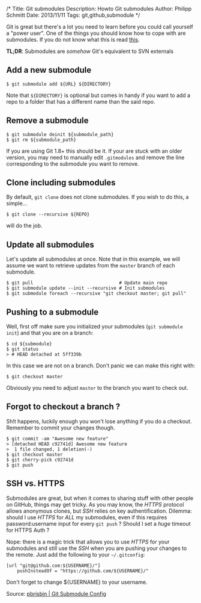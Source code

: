 /*
Title: Git submodules 
Description: Howto Git submodules 
Author: Philipp Schmitt
Date: 2013/11/11
Tags: git,github,submodule
*/

Git is great but there's a lot you need to learn before you could call yourself a "power user". One of the things you should know how to cope with are submodules.
If you do not know what this is read [this](http://git-scm.com/book/en/Git-Tools-Submodules "Git Submodules").

**TL;DR**: Submodules are _somehow_ Git's equivalent to SVN externals 

## Add a new submodule

    $ git submodule add ${URL} ${DIRECTORY}

Note that `${DIRECTORY}` is optional but comes in handy if you want to add a repo to a folder that has a different name than the said repo.

## Remove a submodule

    $ git submodule deinit ${submodule_path}
    $ git rm ${submodule_path}  

If you are using Git 1.8+ this should be it. If your are stuck with an older version, you may need to manually edit `.gitmodules` and remove the line corresponding to the submodule you want to remove.

## Clone including submodules

By default, `git clone` does not clone submodules. If you wish to do this, a simple...

    $ git clone --recursive ${REPO}

will do the job.

## Update all submodules

Let's update all submodules at once. Note that in this example, we will assume we want to retrieve updates from the `master` branch of each submodule.

    $ git pull                                # Update main repo
    $ git submodule update --init --recursive # Init submodules
    $ git submodule foreach --recursive "git checkout master; git pull" 

## Pushing to a submodule

Well, first off make sure you initialized your submodules (`git submodule init`) and that you are on a branch:
    
    $ cd ${submodule}
    $ git status
    > # HEAD detached at 5ff339b

In this case we are not on a branch. Don't panic we can make this right with:

    $ git checkout master

Obviously you need to adjust `master` to the branch you want to check out.

## Forgot to checkout a branch ?

Sh!t happens, luckily enough you won't lose anything if you do a checkout. Remember to commit your changes though.

    $ git commit -am "Awesome new feature"
    > [detached HEAD c92741d] Awesome new feature
    >  1 file changed, 1 deletion(-)
    $ git checkout master
    $ git cherry-pick c92741d
    $ git push

## SSH vs. HTTPS

Submodules are great, but when it comes to sharing stuff with other people on GitHub, things may get tricky. As you may know, the _HTTPS_ protocol allows anonymous clones, but _SSH_ relies on key authentification. Dilemma: should I use _HTTPS_ for *ALL* my submodules, even if this requires password:username input for every `git push` ? Should I set a *huge* timeout for HTTPS Auth ?

Nope: there is a magic trick that allows you to use _HTTPS_ for your submodules and still use the _SSH_ when you are pushing your changes to the remote. Just add the following to your `~/.gitconfig`:

    [url "git@github.com:${USERNAME}/"]
        pushInsteadOf = "https://github.com/${USERNAME}/"

Don't forget to change ${USERNAME} to your username.

Source: [pbrisbin | Git Submodule Config](http://pbrisbin.com/posts/git_submodule_config/ "Git Submodule Config") 

